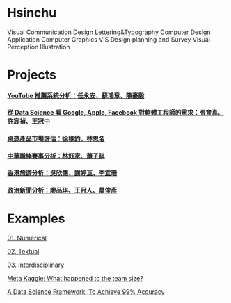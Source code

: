 # Hsinchu
Visual Communication Design 
Lettering&Typography
Computer Design Application
Computer Graphics
VIS
Design planning and Survey
Visual Perception
Illustration


# Projects
#### [YouTube 推薦系統分析：任永安、蘇鴻章、陳豪毅](https://drive.google.com/file/d/1u1mmWrSPNO-Nxm4XiHEzvrNKYhp9ZKBP/view?fbclid=IwAR0OPPGxpFSmHUVi4fT3hJgj5t5yaG_RyngpHo2BOVRzyzy4NTJNhf0B1nk)
#### [從 Data Science 看 Google, Apple, Facebook 對軟體工程師的需求：張育真、許宸禎、王冠中](https://github.com/aarriiel/TestPy)
#### [桌遊產品市場評估：徐椽鈞、林恩名](https://github.com/EastDetective/BoardGame)
#### [中華職棒賽事分析：林鈺家、蕭子祺](https://github.com/ShiNSanity75/Data_Visualization)
#### [香港旅遊分析：吳欣儒、謝婷亘、李宜珊](https://github.com/SinRu-Wu/SinRu)
#### [政治新聞分析：廖品琪、王冠人、萬俊彥](https://github.com/MiccWan/Political-News-Analysis)


# Examples

[01. Numerical](http://www.randalolson.com/2015/07/14/rethinking-the-population-pyramid/)

[02. Textual](https://ntu-csx-datascience.github.io/UTaipei/02%20Textual/Apriori.html)

[03. Interdisciplinary](https://ntu-csx-datascience.github.io/UTaipei/03%20Interdisciplinary/Notebook.slides.html)

[Meta Kaggle: What happened to the team size?](https://www.kaggle.com/gpreda/meta-kaggle-what-happened-to-the-team-size)

[A Data Science Framework: To Achieve 99% Accuracy](https://www.kaggle.com/ldfreeman3/a-data-science-framework-to-achieve-99-accuracy)
